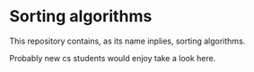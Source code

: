 # Sorting algorithms

This repository contains, as its name inplies, sorting algorithms.

Probably new cs students would enjoy take a look here. 
